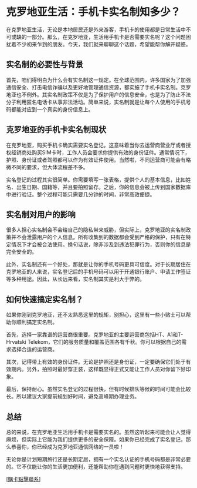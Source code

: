 # 克罗地亚生活：手机卡实名制知多少？

在克罗地亚生活，无论是本地居民还是外来游客，手机卡的使用都是日常生活中不可或缺的一部分。那么，在克罗地亚，生活用手机卡是否需要实名呢？这个问题困扰着不少初来乍到的朋友。今天，我们就来聊聊这个话题，希望能帮你解开疑惑。

## 实名制的必要性与背景

首先，咱们得明白为什么会有实名制这一规定。在全球范围内，许多国家为了加强通信安全、打击电信诈骗以及更好地管理通信资源，都实施了手机卡实名制。克罗地亚也不例外。其实名制政策不仅是为了保护用户的信息安全，也是为了防止不法分子利用匿名电话卡从事非法活动。简单来说，实名制就是让每个人使用的手机号码都能对应到一个真实的身份信息上。

## 克罗地亚的手机卡实名制现状

在克罗地亚，购买手机卡确实需要实名登记。这意味着当你去运营商营业厅或者授权经销商处购买SIM卡时，工作人员会要求你提供有效的身份证件。通常情况下，护照、身份证或者驾照都可以作为有效证件使用。当然啦，不同运营商可能会有略微不同的要求，但大体流程差不多。

实名登记的过程其实很简单。你需要填写一张表格，提供个人的基本信息，比如姓名、出生日期、国籍等，并且要拍照留存。之后，你的信息会被上传到国家数据库中进行验证。整个过程可能只需要几分钟的时间，非常高效便捷。

## 实名制对用户的影响

很多人担心实名制会不会给自己的隐私带来威胁，但实际上，克罗地亚的实名制政策并不会泄露用户的个人信息。所有收集到的数据都会受到严格的保护，只有在特定情况下才会被合法使用。换句话说，除非涉及到违法犯罪行为，否则你的信息是完全安全的。

此外，实名制还有一个好处，那就是让你的手机号码更具可信度。对于长期居住在克罗地亚的人来说，实名登记后的手机号码可以用于开通银行账户、申请工作签证等多种用途。因此，从长远来看，实名制其实是利大于弊的。

## 如何快速搞定实名制？

如果你刚到克罗地亚，还不太熟悉这里的规矩，别担心，这里有一些小贴士可以帮助你顺利搞定实名制。

首先，选择一家靠谱的运营商很重要。克罗地亚的主要运营商包括HT、A1和T-Hrvatski Telekom，它们的服务质量和覆盖范围各有千秋。你可以根据自己的需求选择合适的运营商。

其次，记得带上有效的身份证件。无论是护照还是身份证，一定要确保它们处于有效期内。另外，拍照时最好穿正装，这样既显得正式又能让工作人员对你留下好印象。

最后，保持耐心。虽然实名登记的过程很快，但有时候排队等候的时间可能会比较长。所以建议大家提前规划好时间，避免高峰期办理业务。

## 总结

总的来说，在克罗地亚生活用手机卡是需要实名的。虽然这听起来可能会让人觉得麻烦，但实际上它能为我们提供更多的安全保障。如果你已经完成了实名登记，那么恭喜你，你已经成为克罗地亚通信网络的一员啦！

无论你是计划短期旅行还是长期定居，拥有一个实名认证的手机号码都是非常必要的。它不仅能让你的生活更加便利，还能帮助你在遇到问题时更快地获得支持。

[[購卡點擊聯系](https://t.me/s/esim1088)]